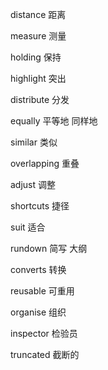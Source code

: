  distance 距离

 measure 测量

 holding 保持

 highlight 突出

 distribute 分发

 equally 平等地 同样地

 similar 类似

 overlapping 重叠

 adjust 调整

 shortcuts 捷径

 suit 适合

 rundown 简写 大纲

 converts 转换

 reusable 可重用

 organise 组织

 inspector 检验员

 truncated 截断的

 
